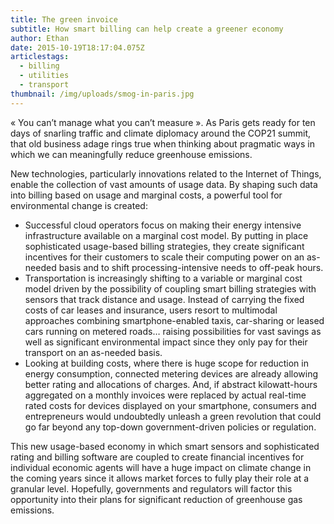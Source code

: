 ```yaml
---
title: The green invoice
subtitle: How smart billing can help create a greener economy
author: Ethan
date: 2015-10-19T18:17:04.075Z
articlestags:
  - billing
  - utilities
  - transport
thumbnail: /img/uploads/smog-in-paris.jpg
---
```

« You can’t manage what you can’t measure ». As Paris gets ready for ten days of snarling traffic and climate diplomacy around the COP21 summit, that old business adage rings true when thinking about pragmatic ways in which we can meaningfully reduce greenhouse emissions.

New technologies, particularly innovations related to the Internet of Things, enable the collection of vast amounts of usage data. By shaping such data into billing based on usage and marginal costs, a powerful tool for environmental change is created:

* Successful cloud operators focus on making their energy intensive infrastructure available on a marginal cost model. By putting in place sophisticated usage-based billing strategies, they create significant incentives for their customers to scale their computing power on an as-needed basis and to shift processing-intensive needs to off-peak hours.
* Transportation is increasingly shifting to a variable or marginal cost model driven by the possibility of coupling smart billing strategies with sensors that track distance and usage. Instead of carrying the fixed costs of car leases and insurance, users resort to multimodal approaches combining smartphone-enabled taxis, car-sharing or leased cars running on metered roads… raising possibilities for vast savings as well as significant environmental impact since they only pay for their transport on an as-needed basis.
* Looking at building costs, where there is huge scope for reduction in energy consumption, connected metering devices are already allowing better rating and allocations of charges. And, if abstract kilowatt-hours aggregated on a monthly invoices were replaced by actual real-time rated costs for devices displayed on your smartphone, consumers and entrepreneurs would undoubtedly unleash a green revolution that could go far beyond any top-down government-driven policies or regulation.

This new usage-based economy in which smart sensors and sophisticated rating and billing software are coupled to create financial incentives for individual economic agents will have a huge impact on climate change in the coming years since it allows market forces to fully play their role at a granular level. Hopefully, governments and regulators will factor this opportunity into their plans for significant reduction of greenhouse gas emissions.
